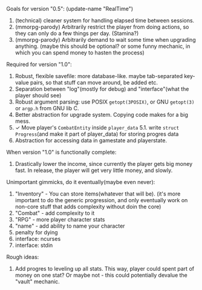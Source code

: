 Goals for version "0.5": (update-name "RealTime")
1.  (technical) cleaner system for handling elapsed time between sessions.
2.  (mmorpg-parody) Arbitrarily restrict the player from doing actions, so they can only do a few things per day. (Stamina?)
3.  (mmorpg-parody) Arbitrarily demand to wait some time when upgrading anything. (maybe this should be optional? or some funny mechanic, in which you can spend money to hasten the process)

Required for version "1.0":

1.  Robust, flexible savefile: more database-like. maybe tab-separated key-value pairs, so that stuff can move around, be added etc.
2.  Separation between "log"(mostly for debug) and "interface"(what the player should see)
3.  Robust argument parsing: use POSIX `getopt(3POSIX)`, or GNU `getopt(3)` or `argp.h` from GNU lib C.
4.  Better abstraction for upgrade system. Copying code makes for a big mess.
5. ✓ Move player's `CombatEntity` inside `player_data`
5.1. write `struct Progress`(and make it part of player_data) for storing progres data
6.  Abstraction for accessing data in gamestate and playerstate.

When version "1.0" is functionally complete:

1.  Drastically lower the income, since currently the player gets big money fast. In release, the player will get very little money, and slowly.


Unimportant gimmicks, do it eventually(maybe even never):
1. "Inventory" - You can store items(whatever that will be). (it's more important to do the generic progression, and only eventually work on non-core stuff that adds complexity without doin the core)
2. "Combat" - add complexity to it
3. "RPG" - more player character stats
4. "name" - add ability to name your character
5. penalty for dying
6. interface: ncurses
7. interface: stdin


Rough ideas:
1. Add progres to leveling up all stats. This way, player could spent part of money on one stat? Or maybe not - this could potentially devalue the "vault" mechanic.
